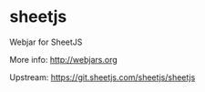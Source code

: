 sheetjs
=======

Webjar for SheetJS

More info: http://webjars.org

Upstream: https://git.sheetjs.com/sheetjs/sheetjs
